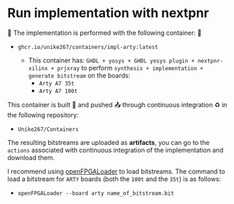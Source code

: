 # Run implementation with nextpnr

📢 The implementation is performed with the following container: 📢

- `ghcr.io/unike267/containers/impl-arty:latest` 

    - This container has: `GHDL + yosys + GHDL yosys plugin + nextpnr-xilinx + prjxray` to perform `synthesis + implementation + generate bitstream` on the boards:
        - `Arty A7 35t`
        - `Arty A7 100t`

This container is built 🔨 and pushed 📤 through continuous integration ♻️ in the following repository:

- `Unike267/Containers`

The resulting bitstreams are uploaded as **artifacts**, you can go to the `actions` associated with continuous integration of the implementation and download them.

I recommend using [openFPGALoader](https://github.com/trabucayre/openFPGALoader) to load bitstreams. The command to load a bitstream for `ARTY` boards (both the `100t` and the `35t`) is as follows:

- `openFPGALoader --board arty name_of_bitstream.bit`
